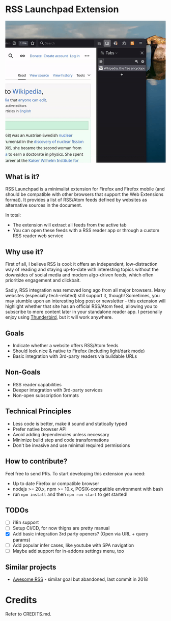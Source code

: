 # RSS Launchpad Extension

![](screencast.gif)

## What is it?

RSS Launchpad is a minimalist extension for Firefox and Firefox mobile (and should be compatible with other browsers that support the Web Extensions format).
It provides a list of RSS/Atom feeds defined by websites as alternative sources in the document.

In total:

- The extension will extract all feeds from the active tab
- You can open these feeds with a RSS reader app or through a custom RSS reader web service

## Why use it?

First of all, I believe RSS is cool: it offers an independent, low-distraction way of reading and staying up-to-date
with interesting topics without the downsides of social media and modern algo-driven feeds, which often prioritize engagement and clickbait.

Sadly, RSS integration was removed long ago from all major browsers. Many websites (especially tech-related) still support it, though!
Sometimes, you may stumble upon an interesting blog post or newsletter - this extension will highlight whether that
site has an official RSS/Atom feed, allowing you to subscribe to more content later in your standalone
reader app. I personally enjoy using [Thunderbird](https://www.thunderbird.net), but it will work anywhere.

## Goals

- Indicate whether a website offers RSS/Atom feeds
- Should look nice & native to Firefox (including light/dark mode)
- Basic integration with 3rd-party readers via buildable URLs

## Non-Goals

- RSS reader capabilities
- Deeper integration with 3rd-party services
- Non-open subscription formats

## Technical Principles

- Less code is better, make it sound and statically typed
- Prefer native browser API
- Avoid adding dependencies unless necessary
- Minimize build step and code transformations
- Don't be invasive and use minimal required permissions

## How to contribute?

Feel free to send PRs. To start developing this extension you need:

- Up to date Firefox or compatible browser
- nodejs >= 20.x, npm >= 10.x, POSIX-compatible environment with bash
- run `npm install` and then `npm run start` to get started!

## TODOs

- [ ] i18n support
- [ ] Setup CI/CD, for now thigns are pretty manual
- [x] Add basic integration 3rd party openers? (Open via URL + query params)
- [ ] Add popular infer cases, like youtube with SPA navigation
- [ ] Maybe add support for in-addons settings menu, too

## Similar projects

- [Awesome RSS](https://github.com/shgysk8zer0/awesome-rss) - similar goal but abandoned, last commit in 2018

# Credits

Refer to CREDITS.md.
